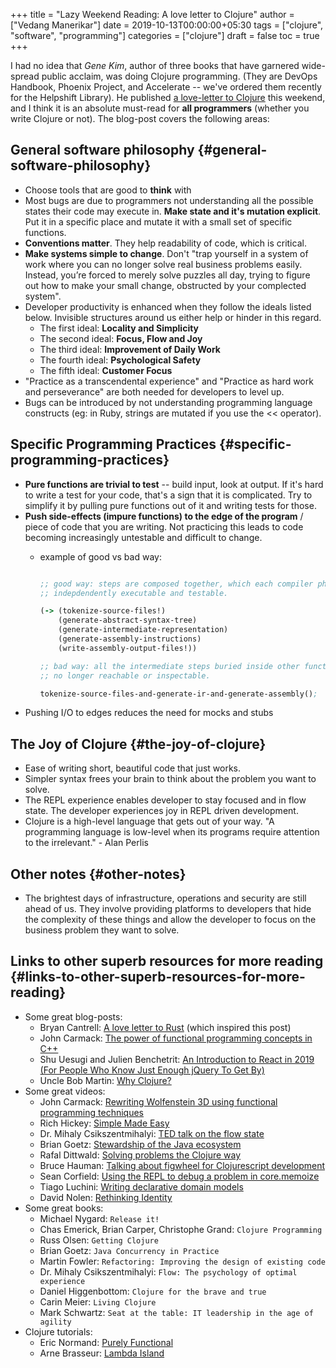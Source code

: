 +++
title = "Lazy Weekend Reading: A love letter to Clojure"
author = ["Vedang Manerikar"]
date = 2019-10-13T00:00:00+05:30
tags = ["clojure", "software", "programming"]
categories = ["clojure"]
draft = false
toc = true
+++

I had no idea that _Gene Kim_, author of three books that have
garnered wide-spread public acclaim, was doing Clojure programming.
(They are DevOps Handbook, Phoenix Project, and Accelerate -- we've
ordered them recently for the Helpshift Library). He published [a
love-letter to Clojure](https://itrevolution.com/love-letter-to-clojure-part-1/) this weekend, and I think it is an absolute
must-read for **all programmers** (whether you write Clojure or not).
The blog-post covers the following areas:


## General software philosophy {#general-software-philosophy}

-   Choose tools that are good to **think** with
-   Most bugs are due to programmers not understanding all the possible
    states their code may execute in. **Make state and it's mutation
    explicit**. Put it in a specific place and mutate it with a small set
    of specific functions.
-   **Conventions matter**. They help readability of code, which is critical.
-   **Make systems simple to change**. Don't "trap yourself in a system of
    work where you can no longer solve real business problems easily.
    Instead, you’re forced to merely solve puzzles all day, trying to
    figure out how to make your small change, obstructed by your
    complected system".
-   Developer productivity is enhanced when they follow the ideals
    listed below. Invisible structures around us either help or hinder
    in this regard.
    -   The first ideal: **Locality and Simplicity**
    -   The second ideal: **Focus, Flow and Joy**
    -   The third ideal: **Improvement of Daily Work**
    -   The fourth ideal: **Psychological Safety**
    -   The fifth ideal: **Customer Focus**
-   "Practice as a transcendental experience" and "Practice as hard work
    and perseverance" are both needed for developers to level up.
-   Bugs can be introduced by not understanding programming language
    constructs (eg: in Ruby, strings are mutated if you use the <<
    operator).


## Specific Programming Practices {#specific-programming-practices}

-   **Pure functions are trivial to test** -- build input, look at output.
    If it's hard to write a test for your code, that's a sign that it is
    complicated. Try to simplify it by pulling pure functions out of it
    and writing tests for those.
-   **Push side-effects (impure functions) to the edge of the program** /
    piece of code that you are writing. Not practicing this leads to
    code becoming increasingly untestable and difficult to change.
    -   example of good vs bad way:

        ```clojure

        ;; good way: steps are composed together, which each compiler phase
        ;; indepdendently executable and testable.

        (-> (tokenize-source-files!)
            (generate-abstract-syntax-tree)
            (generate-intermediate-representation)
            (generate-assembly-instructions)
            (write-assembly-output-files!))

        ;; bad way: all the intermediate steps buried inside other functions,
        ;; no longer reachable or inspectable.

        tokenize-source-files-and-generate-ir-and-generate-assembly();
        ```
-   Pushing I/O to edges reduces the need for mocks and stubs


## The Joy of Clojure {#the-joy-of-clojure}

-   Ease of writing short, beautiful code that just works.
-   Simpler syntax frees your brain to think about the problem you want
    to solve.
-   The REPL experience enables developer to stay focused and in flow
    state. The developer experiences joy in REPL driven development.
-   Clojure is a high-level language that gets out of your way. "A
    programming language is low-level when its programs require
    attention to the irrelevant." - Alan Perlis


## Other notes {#other-notes}

-   The brightest days of infrastructure, operations and security are
    still ahead of us. They involve providing platforms to developers
    that hide the complexity of these things and allow the developer to
    focus on the business problem they want to solve.


## Links to other superb resources for more reading {#links-to-other-superb-resources-for-more-reading}

-   Some great blog-posts:
    -   Bryan Cantrell: [A love letter to Rust](https://twitter.com/bcantrill/status/1042180114199375872) (which inspired this post)
    -   John Carmack: [The power of functional programming concepts in C++](http://www.gamasutra.com/view/news/169296/Indepth%5C%5FFunctional%5C%5Fprogramming%5C%5Fin%5C%5FC.php)
    -   Shu Uesugi and Julien Benchetrit: [An Introduction to React in 2019 (For People Who Know Just Enough jQuery To Get By)](https://medium.freecodecamp.org/react-introduction-for-people-who-know-just-enough-jquery-to-get-by-2019-version-28a4b4316d1a)
    -   Uncle Bob Martin: [Why Clojure?](https://blog.cleancoder.com/uncle-bob/2019/08/22/WhyClojure.html)
-   Some great videos:
    -   John Carmack: [Rewriting Wolfenstein 3D using functional programming techniques](https://youtu.be/1PhArSujR%5FA)
    -   Rich Hickey: [Simple Made Easy](https://www.infoq.com/presentations/Simple-Made-Easy/)
    -   Dr. Mihaly Csikszentmihalyi: [TED talk on the flow state](https://www.ted.com/talks/mihaly%5Fcsikszentmihalyi%5Fon%5Fflow?language=en)
    -   Brian Goetz: [Stewardship of the Java ecosystem](https://youtu.be/2y5Pv4yN0b0)
    -   Rafal Dittwald: [Solving problems the Clojure way](https://youtu.be/vK1DazRK%5Fa0)
    -   Bruce Hauman: [Talking about figwheel for Clojurescript development](https://youtu.be/j-kj2qwJa%5FE)
    -   Sean Corfield: [Using the REPL to debug a problem in core.memoize](https://www.youtube.com/embed/UFY2rd05W2g)
    -   Tiago Luchini: [Writing declarative domain models](https://youtu.be/EDojA%5FfahvM)
    -   David Nolen: [Rethinking Identity](https://www.youtube.com/watch?v=77b47P8EpfA)
-   Some great books:
    -   Michael Nygard: `Release it!`
    -   Chas Emerick, Brian Carper, Christophe Grand: `Clojure Programming`
    -   Russ Olsen: `Getting Clojure`
    -   Brian Goetz: `Java Concurrency in Practice`
    -   Martin Fowler: `Refactoring: Improving the design of existing code`
    -   Dr. Mihaly Csikszentmihalyi: `Flow: The psychology of optimal experience`
    -   Daniel Higgenbottom: `Clojure for the brave and true`
    -   Carin Meier: `Living Clojure`
    -   Mark Schwartz: `Seat at the table: IT leadership in the age of agility`
-   Clojure tutorials:
    -   Eric Normand: [Purely Functional](https://purelyfunctional.tv)
    -   Arne Brasseur: [Lambda Island](https://lambdaisland.com)
